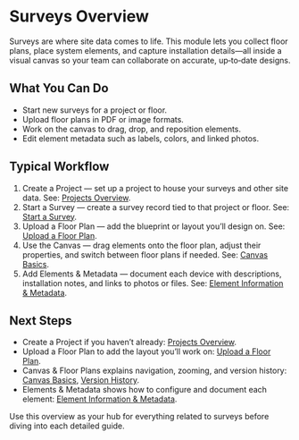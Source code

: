 # Surveys Overview

Surveys are where site data comes to life. This module lets you collect floor plans, place system elements, and capture installation details—all inside a visual canvas so your team can collaborate on accurate, up‑to‑date designs.

## What You Can Do

- Start new surveys for a project or floor.
- Upload floor plans in PDF or image formats.
- Work on the canvas to drag, drop, and reposition elements.
- Edit element metadata such as labels, colors, and linked photos.

## Typical Workflow

1. Create a Project — set up a project to house your surveys and other site data. See: [Projects Overview](../projects/index.md).
2. Start a Survey — create a survey record tied to that project or floor. See: [Start a Survey](start-survey.md).
3. Upload a Floor Plan — add the blueprint or layout you’ll design on. See: [Upload a Floor Plan](upload-floor-plan.md).
4. Use the Canvas — drag elements onto the floor plan, adjust their properties, and switch between floor plans if needed. See: [Canvas Basics](canvas-basics.md).
5. Add Elements & Metadata — document each device with descriptions, installation notes, and links to photos or files. See: [Element Information & Metadata](element-information.md).

## Next Steps

- Create a Project if you haven’t already: [Projects Overview](../projects/index.md).
- Upload a Floor Plan to add the layout you’ll work on: [Upload a Floor Plan](upload-floor-plan.md).
- Canvas & Floor Plans explains navigation, zooming, and version history: [Canvas Basics](canvas-basics.md), [Version History](version-history.md).
- Elements & Metadata shows how to configure and document each element: [Element Information & Metadata](element-information.md).

Use this overview as your hub for everything related to surveys before diving into each detailed guide.
